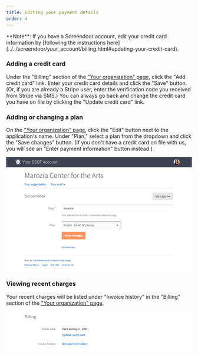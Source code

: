 ```yaml
---
title: Editing your payment details
order: 4
---
```


<div class='alert'>
    **Note**: If you have a Screendoor account, edit your credit card information by [following the instructions here](../../screendoor/your_account/billing.html#updating-your-credit-card).
</div>

### Adding a credit card

Under the "Billing" section of the ["Your organization" page](https://dashboard.dobt.co/organization/), click the "Add credit card" link. Enter your credit card details and click the "Save" button. (Or, if you are already a Stripe user, enter the verification code you received from Stripe via SMS.) You can always go back and change the credit card you have on file by clicking the "Update credit card" link.

### Adding or changing a plan

On the ["Your organization" page](https://dashboard.dobt.co/organization/), click the "Edit" button next to the application's name. Under "Plan," select a plan from the dropdown and click the "Save changes" button. (If you don't have a credit card on file with us, you will see an "Enter payment information" button instead.)

![app settings](../images/app_settings.png)

### Viewing recent charges

Your recent charges will be listed under "Invoice history" in the "Billing" section of the ["Your organization" page](https://dashboard.dobt.co/organization/).

![billing details](../images/billing.png)
